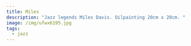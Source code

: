 ```yaml
---
title: Miles
description: "Jazz legends Miles Davis. Oilpainting 20cm x 20cm. "
image: /img/ufwx6195.jpg
tags:
  - jazz
---
```


